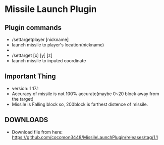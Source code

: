 # Missile Launch Plugin

## Plugin commands
 - /settargetplayer [nickname]
 - launch missile to player's location(nickname)
 - 
 - /settarget [x] [y] [z]
 - launch missile to inputed coordinate

## Important Thing
 - version: 1.17.1
 - Accuracy of missile is not 100% accurate(maybe 0~20 block away from the target)
 - Missile is Falling block so, 200block is farthest distence of missile.

## DOWNLOADS
 - Download file from here: https://github.com/cocomon3448/MissileLaunchPlugin/releases/tag/1.1
